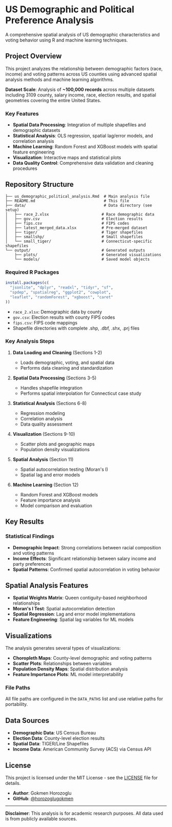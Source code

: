 # US Demographic and Political Preference Analysis

A comprehensive spatial analysis of US demographic characteristics and voting behavior using R and machine learning techniques.

## Project Overview

This project analyzes the relationship between demographic factors (race, income) and voting patterns across US counties using advanced spatial analysis methods and machine learning algorithms.

**Dataset Scale**: Analysis of **~100,000 records** across multiple datasets including 3109 county, salary income, race, election results, and spatial geometries covering the entire United States.

### Key Features

- **Spatial Data Processing**: Integration of multiple shapefiles and demographic datasets
- **Statistical Analysis**: OLS regression, spatial lag/error models, and correlation analysis
- **Machine Learning**: Random Forest and XGBoost models with spatial feature engineering
- **Visualization**: Interactive maps and statistical plots
- **Data Quality Control**: Comprehensive data validation and cleaning procedures

## Repository Structure

```
├── us_demographic_political_analysis.Rmd  # Main analysis file
├── README.md                              # This file
├── data/                                  # Data directory (see setup)
│   ├── race_2.xlsx                       # Race demographic data
│   ├── gov.csv                           # Election results
│   ├── fips.csv                          # FIPS codes
│   ├── latest_merged_data.xlsx           # Pre-merged dataset
│   ├── tiger/                            # Tiger shapefiles
│   ├── smallshp/                         # Small shapefiles
│   └── small_tiger/                      # Connecticut-specific shapefiles
└── output/                               # Generated outputs
    ├── plots/                            # Generated visualizations
    └── models/                           # Saved model objects
```


### Required R Packages

```r
install.packages(c(
  "jsonlite", "dplyr", "readxl", "tidyr", "sf", 
  "spdep", "spatialreg", "ggplot2", "cowplot", 
  "leaflet", "randomForest", "xgboost", "caret"
))
```

   - `race_2.xlsx`: Demographic data by county
   - `gov.csv`: Election results with county FIPS codes
   - `fips.csv`: FIPS code mappings
   - Shapefile directories with complete .shp, .dbf, .shx, .prj files


### Key Analysis Steps

1. **Data Loading and Cleaning** (Sections 1-2)
   - Loads demographic, voting, and spatial data
   - Performs data cleaning and standardization

2. **Spatial Data Processing** (Sections 3-5)
   - Handles shapefile integration
   - Performs spatial interpolation for Connecticut case study

3. **Statistical Analysis** (Sections 6-8)
   - Regression modeling
   - Correlation analysis
   - Data quality assessment

4. **Visualization** (Sections 9-10)
   - Scatter plots and geographic maps
   - Population density visualizations

5. **Spatial Analysis** (Section 11)
   - Spatial autocorrelation testing (Moran's I)
   - Spatial lag and error models

6. **Machine Learning** (Section 12)
   - Random Forest and XGBoost models
   - Feature importance analysis
   - Model comparison and evaluation

## Key Results

### Statistical Findings

- **Demographic Impact**: Strong correlations between racial composition and voting patterns
- **Income Effects**: Significant relationship between salary income and party preferences
- **Spatial Patterns**: Confirmed spatial autocorrelation in voting behavior

## Spatial Analysis Features

- **Spatial Weights Matrix**: Queen contiguity-based neighborhood relationships
- **Moran's I Test**: Spatial autocorrelation detection
- **Spatial Regression**: Lag and error model implementations
- **Feature Engineering**: Spatial lag variables for ML models

## Visualizations

The analysis generates several types of visualizations:

- **Choropleth Maps**: County-level demographic and voting patterns
- **Scatter Plots**: Relationships between variables
- **Population Density Maps**: Spatial distribution analysis
- **Feature Importance Plots**: ML model interpretability


### File Paths

All file paths are configured in the `DATA_PATHS` list and use relative paths for portability.

## Data Sources

- **Demographic Data**: US Census Bureau
- **Election Data**: County-level election results
- **Spatial Data**: TIGER/Line Shapefiles
- **Income Data**: American Community Survey (ACS) via Census API


## License

This project is licensed under the MIT License - see the [LICENSE](LICENSE) file for details.



- **Author**: Gokmen Horozoglu
- **GitHub**: [@horozoglugokmen](https://github.com/horozoglugokmen)

---

**Disclaimer**: This analysis is for academic research purposes. All data used is from publicly available sources. 
